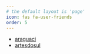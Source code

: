 ```yaml
---
# the default layout is 'page'
icon: fas fa-user-friends
order: 5
---
```


- [araguaci](https://araguaci.github.io)
- [artesdosul](https://artesdosul.github.io)
